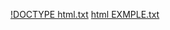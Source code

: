 [!DOCTYPE html.txt](https://github.com/user-attachments/files/17605037/DOCTYPE.html.txt)
[html EXMPLE.txt](https://github.com/user-attachments/files/17605038/html.EXMPLE.txt)
